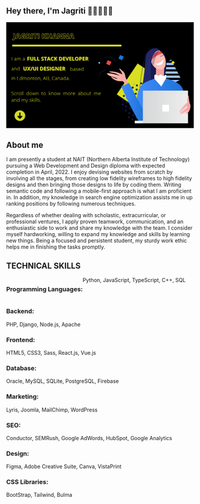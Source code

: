 ## Hey there, I'm Jagriti 👋🏼👩🏻‍💻 

<img src="https://github.com/Jagriti13Khanna/Jagriti13Khanna/blob/main/header-banner-v2.png" alt="Banner image telling my name and my title.">

## About me

I am presently a student at NAIT (Northern Alberta Institute of Technology) pursuing a Web Development and Design diploma with expected completion in April, 2022. I enjoy devising websites from scratch by involving all the stages, from creating low fidelity wireframes to high fidelity designs and then bringing those designs to life by coding them. Writing semantic code and following a mobile-first approach is what I am proficient in. In addition, my knowledge in search engine optimization assists me in up ranking positions by following numerous techniques.

Regardless of whether dealing with scholastic, extracurricular, or professional ventures, I apply proven teamwork, communication, and an enthusiastic side to work and share my knowledge with the team. I consider myself hardworking, willing to expand my knowledge and skills by learning new things. Being a focused and persistent student, my sturdy work ethic helps me in finishing the tasks promptly.

## TECHNICAL SKILLS
<div style="display:flex; flex-wrap: wrap;"><h3>Programming Languages:</h3> Python, JavaScript, TypeScript, C++, SQL</div>
<h3>Backend:</h3> PHP, Django, Node.js, Apache
<h3>Frontend:</h3> HTML5, CSS3, Sass, React.js, Vue.js
<h3>Database:</h3> Oracle, MySQL, SQLite, PostgreSQL, Firebase
<h3>Marketing:</h3> Lyris, Joomla, MailChimp, WordPress
<h3>SEO:</h3> Conductor, SEMRush, Google AdWords, HubSpot, Google Analytics
<h3>Design:</h3> Figma, Adobe Creative Suite, Canva, VistaPrint
<h3>CSS Libraries:</h3> BootStrap, Tailwind, Bulma

